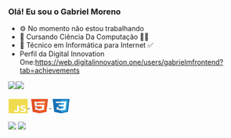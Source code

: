 ### Olá! Eu sou o Gabriel Moreno

- ⚙  No momento não estou trabalhando
- 📝 Cursando Ciência Da Computação 👨‍💻
- 📝 Técnico em Informática para Internet ✅
- Perfil da Digital Innovation One:https://web.digitalinnovation.one/users/gabrielmfrontend?tab=achievements


 <div>
  <a href="https://github.com/GabrielMoreno0207">
  <img height="180em" src="https://github-readme-stats.vercel.app/api?username=gabrielmoreno0207&show_icons=true&theme=nightowl&include_all_commits=true&count_private=true"/><img height="180em" src="https://github-readme-stats.vercel.app/api/top-langs/?username=gabrielmoreno0207&layout=compact&langs_count=7&theme=nightowl"/>
</div>

<div style="display: inline_block"><br>
  <img align="center" alt="-Js" height="30" width="40" src="https://raw.githubusercontent.com/devicons/devicon/master/icons/javascript/javascript-plain.svg">
  <img align="center" alt="Gabriel-HTML" height="30" width="40" src="https://raw.githubusercontent.com/devicons/devicon/master/icons/html5/html5-original.svg">
  <img align="center" alt="Gabriel-CSS" height="30" width="40" src="https://raw.githubusercontent.com/devicons/devicon/master/icons/css3/css3-original.svg">
</div>
  
<br>
  
  <div>
   <a href="https://www.instagram.com/g4briel_moreno/" target="_blank"><img src="https://img.shields.io/badge/-Instagram-%23E4405F?style=for-the-badge&logo=instagram&logoColor=white" target="_blank"></a>
    <a href = "mailto:gabrielmfrontend@hotmail.com
  "><img src="https://img.shields.io/badge/-Gmail-%23333?style=for-the-badge&logo=gmail&logoColor=white" target="_blank"></a>
  </div>

  
  
  

